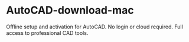 # AutoCAD-download-mac
Offline setup and activation for AutoCAD. No login or cloud required. Full access to professional CAD tools.
